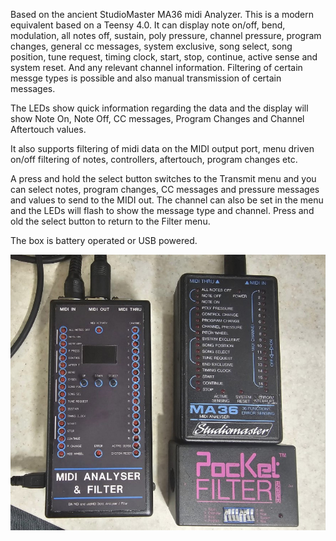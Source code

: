 Based on the ancient StudioMaster MA36 midi Analyzer. This is a modern equivalent based on a Teensy 4.0. It can display note on/off, bend, modulation, all notes off, sustain, poly pressure, channel pressure, program changes, general cc messages, system exclusive, song select, song position, tune request, timing clock, start, stop, continue, active sense and system reset. And any relevant channel information. Filtering of certain messge types is possible and also manual transmission of certain messages.

The LEDs show quick information regarding the data and the display will show Note On, Note Off, CC messages, Program Changes and Channel Aftertouch values.

It also supports filtering of midi data on the MIDI output port, menu driven on/off filtering of notes, controllers, aftertouch, program changes etc.

A press and hold the select button switches to the Transmit menu and you can select notes, program changes, CC messages and pressure messages and values to send to the MIDI out. The channel can also be set in the menu and the LEDs will flash to show the message type and channel. Press and old the select button to return to the Filter menu.

The box is battery operated or USB powered.

![Synth](synth.jpg)
